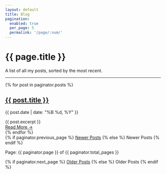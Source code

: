 ```yaml
---
layout: default
title: Blog
pagination:
  enabled: true
  per_page: 5
  permalink: '/page/:num/'
---
```


<div class="blog-list-header">
  <h1>{{ page.title }}</h1>
  <p>A list of all my posts, sorted by the most recent.</p>
</div>

<hr>

<div class="blog-list-container">
  {% for post in paginator.posts %}
    <article class="blog-list-item">
      <h2 class="blog-list-item__title">
        <a href="{{ site.baseurl }}{{ post.url }}">{{ post.title }}</a>
      </h2>
      <p class="blog-list-item__meta">
        {{ post.date | date: "%B %d, %Y" }}
      </p>
      <div class="blog-list-item__excerpt">
        {{ post.excerpt }}
      </div>
      <a href="{{ site.baseurl }}{{ post.url }}" class="blog-list-item__read-more">Read More &rarr;</a>
    </article>
  {% endfor %}
</div>

<div class="pagination">
  {% if paginator.previous_page %}
    <a href="{{ paginator.previous_page_path }}" class="pagination__newer">Newer Posts</a>
  {% else %}
    <span class="pagination__newer disabled">Newer Posts</span>
  {% endif %}

  <span class="pagination__page-number">Page: {{ paginator.page }} of {{ paginator.total_pages }}</span>

  {% if paginator.next_page %}
    <a href="{{ paginator.next_page_path }}" class="pagination__older">Older Posts</a>
  {% else %}
    <span class="pagination__older disabled">Older Posts</span>
  {% endif %}
</div>